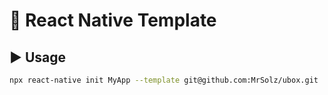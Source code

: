 # :space_invader: React Native Template


## :arrow_forward: Usage

```sh
npx react-native init MyApp --template git@github.com:MrSolz/ubox.git
```